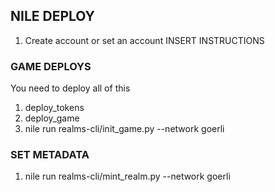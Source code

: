## NILE DEPLOY

1. Create account or set an account
INSERT INSTRUCTIONS

### GAME DEPLOYS

You need to deploy all of this 

1. deploy_tokens
2. deploy_game
3. nile run realms-cli/init_game.py --network goerli


### SET METADATA
1. nile run realms-cli/mint_realm.py --network goerli


